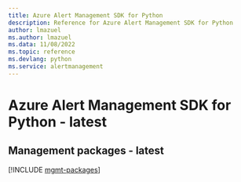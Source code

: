 ```yaml
---
title: Azure Alert Management SDK for Python
description: Reference for Azure Alert Management SDK for Python
author: lmazuel
ms.author: lmazuel
ms.data: 11/08/2022
ms.topic: reference
ms.devlang: python
ms.service: alertmanagement
---
```

# Azure Alert Management SDK for Python - latest

## Management packages - latest
[!INCLUDE [mgmt-packages](alert-management-mgmt-index.md)]
